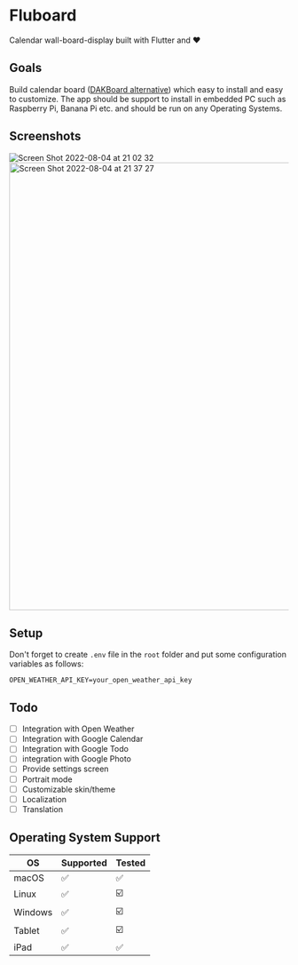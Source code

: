 # Fluboard

Calendar wall-board-display built with Flutter and ❤️

## Goals
Build calendar board ([DAKBoard alternative](https://dakboard.com/)) which easy to install and easy to customize. The app should be support to install in embedded PC such as Raspberry Pi, Banana Pi etc. and should be run on any Operating Systems.

## Screenshots

![Screen Shot 2022-08-04 at 21 02 32](https://user-images.githubusercontent.com/343957/182866520-7c724582-0237-4498-b923-6f0208850a5f.png)
<img width="806" alt="Screen Shot 2022-08-04 at 21 37 27" src="https://user-images.githubusercontent.com/343957/182877109-97d8d6a4-814e-40d2-b1b4-640249dce2e8.png">

## Setup
Don't forget to create `````.env````` file in the ```root``` folder and put some configuration variables as follows:
```dotenv
OPEN_WEATHER_API_KEY=your_open_weather_api_key
```

## Todo
- [ ] Integration with Open Weather
- [ ] Integration with Google Calendar
- [ ] Integration with Google Todo
- [ ] integration with Google Photo
- [ ] Provide settings screen
- [ ] Portrait mode
- [ ] Customizable skin/theme
- [ ] Localization
- [ ] Translation

## Operating System Support
|   OS   | Supported | Tested |
|--------|-----------|--------|
| macOS  |     ✅    |  ✅    |
| Linux  |     ✅    |  ☑️   |
| Windows  |     ✅    |  ☑️   |
| Tablet  |     ✅    |  ☑️   |
| iPad  |     ✅    |  ✅   |
